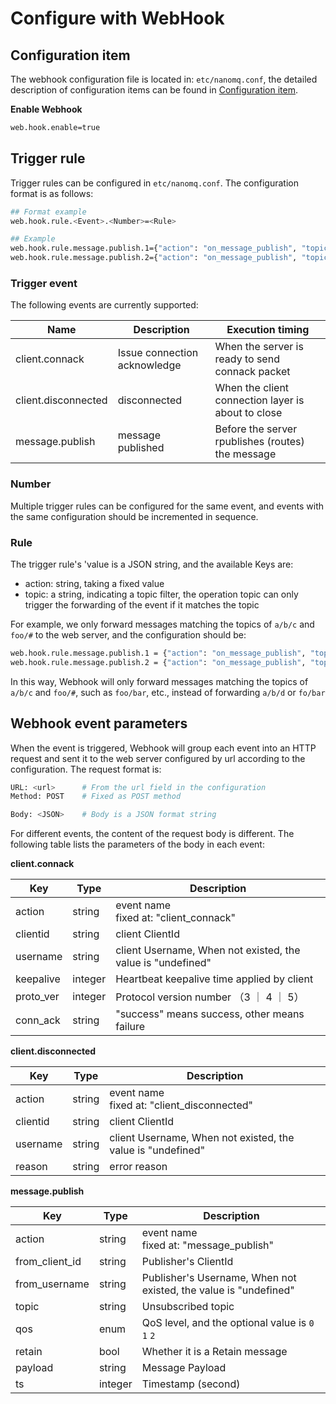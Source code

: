 # Configure with WebHook

## Configuration item

The webhook configuration file is located in: `etc/nanomq.conf`, the detailed description of configuration items can be found in [Configuration item](../config-description/v013.md).

**Enable Webhook**

```bash
web.hook.enable=true
```

## Trigger rule

Trigger rules can be configured in `etc/nanomq.conf`.  The configuration format is as follows:

```bash
## Format example
web.hook.rule.<Event>.<Number>=<Rule>

## Example
web.hook.rule.message.publish.1={"action": "on_message_publish", "topic": "a/b/c"}
web.hook.rule.message.publish.2={"action": "on_message_publish", "topic": "foo/#"}
```

### Trigger event

The following events are currently supported:

| Name                | Description                  | **Execution timing**                               |
| ------------------- | ---------------------------- | -------------------------------------------------- |
| client.connack      | Issue connection acknowledge | When the server is ready to send connack packet    |
| client.disconnected | disconnected                 | When the client connection layer is about to close |
| message.publish     | message published            | Before the server rpublishes (routes) the message  |

### Number

Multiple trigger rules can be configured for the same event, and events with the same configuration should be incremented in sequence.

### Rule

The trigger rule's 'value is a JSON string, and the available Keys are:

- action: string, taking a fixed value
- topic: a string, indicating a topic filter, the operation topic can only trigger the forwarding of the event if it matches the topic

For example, we only forward messages matching the topics of `a/b/c` and `foo/#` to the web server, and the configuration should be:

```bash
web.hook.rule.message.publish.1 = {"action": "on_message_publish", "topic": "a/b/c"}
web.hook.rule.message.publish.2 = {"action": "on_message_publish", "topic": "foo/#"}
```

In this way, Webhook will only forward messages matching the topics of `a/b/c` and `foo/#`, such as `foo/bar`, etc., instead of forwarding `a/b/d` or `fo/bar`

## Webhook event parameters

When the event is triggered, Webhook will group each event into an HTTP request and sent it to the web server configured by url according to the configuration. The request format is:

```bash
URL: <url>      # From the url field in the configuration
Method: POST    # Fixed as POST method

Body: <JSON>    # Body is a JSON format string
```

For different events, the content of the request body is different. The following table lists the parameters of the body in each event:

**client.connack**

| Key       | Type    | Description                                                 |
| --------- | ------- | ----------------------------------------------------------- |
| action    | string  | event name<br/>fixed at: "client_connack"                   |
| clientid  | string  | client ClientId                                             |
| username  | string  | client Username, When not existed, the value is "undefined" |
| keepalive | integer | Heartbeat keepalive time applied by client                  |
| proto_ver | integer | Protocol version number （3 ｜ 4 ｜ 5）                     |
| conn_ack  | string  | "success" means success, other means failure                |

**client.disconnected**

| Key      | Type   | Description                                                 |
| -------- | ------ | ----------------------------------------------------------- |
| action   | string | event name<br/>fixed at: "client_disconnected"              |
| clientid | string | client ClientId                                             |
| username | string | client Username, When not existed, the value is "undefined" |
| reason   | string | error reason                                                |

**message.publish**

| Key            | Type    | Description                                                  |
| -------------- | ------- | ------------------------------------------------------------ |
| action         | string  | event name<br/>fixed at: "message_publish"                   |
| from_client_id | string  | Publisher's ClientId                                         |
| from_username  | string  | Publisher's Username, When not existed, the value is "undefined" |
| topic          | string  | Unsubscribed topic                                           |
| qos            | enum    | QoS level, and the optional value is `0` `1` `2`             |
| retain         | bool    | Whether it is a Retain message                               |
| payload        | string  | Message Payload                                              |
| ts             | integer | Timestamp (second)                                           |